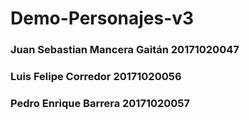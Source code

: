 # Demo-Personajes-v3

### Juan Sebastian Mancera Gaitán 20171020047
### Luis Felipe Corredor 20171020056
### Pedro Enrique Barrera 20171020057
